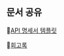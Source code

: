 ## 문서 공유

📑[API 명세서 템플릿](https://www.notion.so/API-15b16457c277808aaaf6ddbd1fb1a653)

📒[회고록]([https://www.notion.so/API-15b16457c277808aaaf6ddbd1fb1a653](https://zesty-beetle-b1a.notion.site/15616457c277800cb408fedbd4336aaf?pvs=4))
<!--
**Seonu-Jeong/Seonu-Jeong** is a ✨ _special_ ✨ repository because its `README.md` (this file) appears on your GitHub profile.

Here are some ideas to get you started:

- 🔭 I’m currently working on ...
- 🌱 I’m currently learning ...
- 👯 I’m looking to collaborate on ...
- 🤔 I’m looking for help with ...
- 💬 Ask me about ...
- 📫 How to reach me: ...
- 😄 Pronouns: ...
- ⚡ Fun fact: ...
-->
